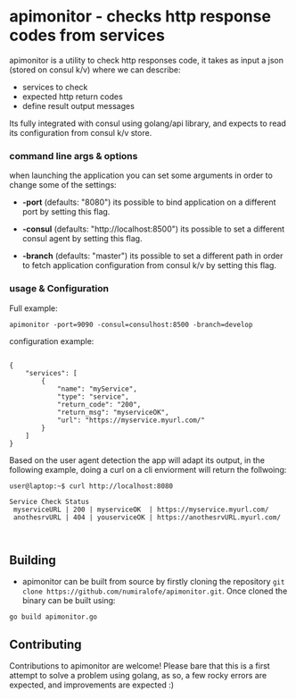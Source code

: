 # apimonitor - checks http response codes from services

apimonitor is a utility to check http responses code, it takes as input a json (stored on consul k/v) where we can describe:

 * services to check
 * expected http return codes
 * define result output messages
 
 Its fully integrated with consul using golang/api library, and expects to read its configuration from consul k/v store.

### command line args & options

when launching the application you can set some arguments in order to change some of the settings:

* **-port** (defaults: "8080") its possible to bind application on a different port by setting this flag.

* **-consul** (defaults: "http://localhost:8500") its possible to set a different consul agent by setting this flag.

* **-branch** (defaults: "master") its possible to set a different path in order to fetch application configuration from consul k/v by setting this flag.


### usage & Configuration

Full example:

```
apimonitor -port=9090 -consul=consulhost:8500 -branch=develop 
```

configuration example:

```

{
    "services": [       
        {
            "name": "myService",
            "type": "service",
            "return_code": "200",
            "return_msg": "myserviceOK",
            "url": "https://myservice.myurl.com/"
        }                    
    ]
}

```

Based on the user agent detection the app will adapt its output, in the following example, doing a curl on a cli enviorment will return the follwoing:

```
user@laptop:~$ curl http://localhost:8080

Service Check Status
 myserviceURL | 200 | myserviceOK  | https://myservice.myurl.com/
 anothesrvURL | 404 | youserviceOK | https://anothesrvURL.myurl.com/

 
```


## Building


* apimonitor can be built from source by firstly cloning the repository `git clone https://github.com/numiralofe/apimonitor.git`. Once cloned the binary can be built using:

```
go build apimonitor.go
```


## Contributing
Contributions to apimonitor are welcome! Please bare that this is a first attempt to solve a problem using golang, as so, a few rocky errors are expected, and improvements are expected :)
